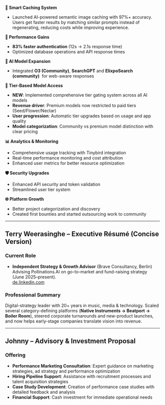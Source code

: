 **🧠 Smart Caching System**
- Launched AI-powered semantic image caching with 97%+ accuracy. Users get faster results by matching similar prompts instead of regenerating, reducing costs while improving experience.

**🚀 Performance Gains**
* **83% faster authentication** (12s → 2.1s response time)
* Optimized database operations and API response times

**🤖 AI Model Expansion**
* Integrated **O3 (Community)**, **SearchGPT** and **ElixpoSearch (community)**  for web-aware responses

**🎯 Tier-Based Model Access**
* **NEW**: Implemented comprehensive tier gating system across all AI models
* **Revenue driver**: Premium models now restricted to paid tiers (Seed/Flower/Nectar)
* **User progression**: Automatic tier upgrades based on usage and app quality
* **Model categorization**: Community vs premium model distinction with clear pricing

**📊 Analytics & Monitoring**
* Comprehensive usage tracking with Tinybird integration
* Real-time performance monitoring and cost attribution
* Enhanced user metrics for better resource optimization

**🛡️ Security Upgrades**
* Enhanced API security and token validation
* Streamlined user tier system

**🌐 Platform Growth**
* Better project categorization and discovery
* Created first bounties and started outsourcing work to community

---

## Terry Weerasinghe – Executive Résumé (Concise Version)

### Current Role
- **Independent Strategy & Growth Advisor** (Brave Consultancy, Berlin)  
  Advising Pollinations.AI on go-to-market and fund-raising strategy (June 2025–present).  
  [de.linkedin.com](https://de.linkedin.com)

### Professional Summary
Digital-strategy leader with 20+ years in music, media & technology. Scaled several category-defining platforms (**Native Instruments → Beatport → Boiler Room**), steered corporate turnarounds and new-product launches, and now helps early-stage companies translate vision into revenue.

---

## Johnny – Advisory & Investment Proposal

### Offering
- **Performance Marketing Consultation**: Expert guidance on marketing strategies, ad strategy and performance optimization
- **Hiring Pipeline Support**: Assistance with recruitment processes and talent acquisition strategies  
- **Case Study Development**: Creation of performance case studies with detailed feedback and analysis
- **Financial Support**: Cash investment for immediate operational needs
